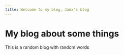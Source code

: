 ```yaml
---
title: Welcome to my blog, Janx's blog
---
```


# My blog about some things

This is a random blog with random words
